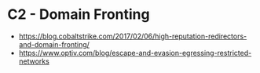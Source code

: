 # C2 - Domain Fronting

* https://blog.cobaltstrike.com/2017/02/06/high-reputation-redirectors-and-domain-fronting/
* https://www.optiv.com/blog/escape-and-evasion-egressing-restricted-networks